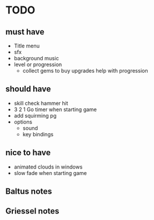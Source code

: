 # TODO

## must have

- Title menu
- sfx
- background music
- level or progression
    - collect gems to buy upgrades help with progression 


## should have 

- skill check hammer hit
- 3 2 1 Go timer when starting game
- add squirming pg
- options 
    - sound
    - key bindings

## nice to have

- animated clouds in windows
- slow fade when starting game


## Baltus notes

## Griessel notes